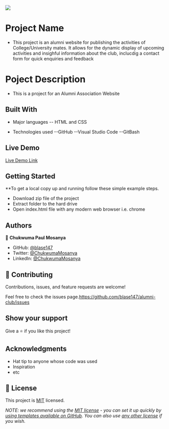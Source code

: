 ![](https://img.shields.io/badge/Microverse-blueviolet)

# Project Name
- This project is an alumni website for publishing the activities of College/University mates. It allows for the dynamic display of upcoming activities and insighful information about the club, inclucdig a contact form for quick enquiries and feedback

# Poject Description
- This is a project for an Alumni Association Website


## Built With

- Major languages -- HTML and CSS

- Technologies used --GitHub --Visual Studio Code --GitBash

## Live Demo 

[Live Demo Link](https://blase147.github.io/alumni-club/)


## Getting Started

**To get a local copy up and running follow these simple example steps.
- Download zip file of the project
- Extract folder to the hard drive
- Open index.html file with any modern web browser i.e. chrome



## Authors

👤 **Chukwuma Paul Mosanya**
- GitHub: [@blase147](https://github.com/blase147)
- Twitter: [@ChukwumaMosanya](https://twitter.com/ChukwumaMosanya)
- LinkedIn: [@ChukwumaMosanya](https://www.linkedin.com/in/chukwuma-mosanya-34645388)


## 🤝 Contributing

Contributions, issues, and feature requests are welcome!

Feel free to check the issues page.https://github.com/blase147/alumni-club/issues


## Show your support

Give a ⭐️ if you like this project!

## Acknowledgments

- Hat tip to anyone whose code was used
- Inspiration
- etc

## 📝 License

This project is [MIT](./LICENSE) licensed.

_NOTE: we recommend using the [MIT license](https://choosealicense.com/licenses/mit/) - you can set it up quickly by [using templates available on GitHub](https://docs.github.com/en/communities/setting-up-your-project-for-healthy-contributions/adding-a-license-to-a-repository). You can also use [any other license](https://choosealicense.com/licenses/) if you wish._

